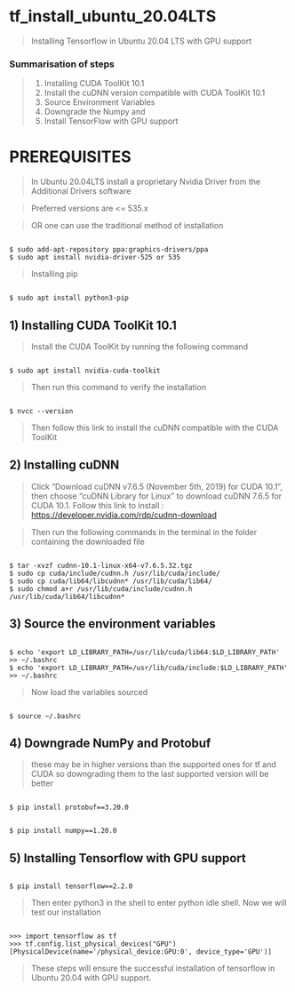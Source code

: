 # tf_install_ubuntu_20.04LTS
> Installing Tensorflow in Ubuntu 20.04 LTS with GPU support
### Summarisation of steps
> 1) Installing CUDA ToolKit 10.1
> 2) Install the cuDNN version compatible with CUDA ToolKit 10.1
> 3) Source Environment Variables
> 4) Downgrade the Numpy and
> 5) Install TensorFlow with GPU support

# PREREQUISITES

> In Ubuntu 20.04LTS install a proprietary Nvidia Driver from the Additional Drivers software

> Preferred versions are <= 535.x

> OR one can use the traditional method of installation

<pre lang = "bash"><code>
$ sudo add-apt-repository ppa:graphics-drivers/ppa
$ sudo apt install nvidia-driver-525 or 535
</code></pre>
>Installing pip
<pre lang = "bash"><code>
$ sudo apt install python3-pip
</code></pre>
## 1) Installing CUDA ToolKit 10.1

> Install the CUDA ToolKit by running the following command

<pre lang = "bash"><code>
$ sudo apt install nvidia-cuda-toolkit
</code></pre>

> Then run this command to verify the installation

<pre lang = "bash"><code>
$ nvcc --version
</code></pre>
> Then follow this link to install the cuDNN compatible with the CUDA ToolKit

## 2) Installing cuDNN
>Click “Download cuDNN v7.6.5 (November 5th, 2019) for CUDA 10.1”, then choose “cuDNN Library for Linux” to download cuDNN 7.6.5 for CUDA 10.1. 
>Follow this link to install : https://developer.nvidia.com/rdp/cudnn-download

> Then run the following commands in the terminal in the folder containing the downloaded file

<pre lang = "bash"><code>
$ tar -xvzf cudnn-10.1-linux-x64-v7.6.5.32.tgz
$ sudo cp cuda/include/cudnn.h /usr/lib/cuda/include/
$ sudo cp cuda/lib64/libcudnn* /usr/lib/cuda/lib64/
$ sudo chmod a+r /usr/lib/cuda/include/cudnn.h /usr/lib/cuda/lib64/libcudnn*
</code></pre>

## 3) Source the environment variables
<pre lang = "bash"><code>
$ echo 'export LD_LIBRARY_PATH=/usr/lib/cuda/lib64:$LD_LIBRARY_PATH' >> ~/.bashrc
$ echo 'export LD_LIBRARY_PATH=/usr/lib/cuda/include:$LD_LIBRARY_PATH' >> ~/.bashrc
</code></pre>

> Now load the variables sourced
<pre lang = "bash"><code>
$ source ~/.bashrc
</code></pre>

## 4) Downgrade NumPy and Protobuf
> these may be in higher versions than the supported ones for tf and CUDA so downgrading them to the last supported version will be better
<pre lang = "bash"><code>
$ pip install protobuf==3.20.0
</code></pre>
<pre lang = "bash"><code>
$ pip install numpy==1.20.0
</code></pre>

## 5) Installing Tensorflow with GPU support
<pre lang = "bash"><code>
$ pip install tensorflow==2.2.0
</code></pre>
> Then enter python3 in the shell to enter python idle shell.
> Now we will test our installation
<pre lang = "bash"><code>
>>> import tensorflow as tf
>>> tf.config.list_physical_devices("GPU")
[PhysicalDevice(name='/physical_device:GPU:0', device_type='GPU')]
</code></pre>

> These steps will ensure the successful installation of tensorflow in Ubuntu 20.04 with GPU support.
